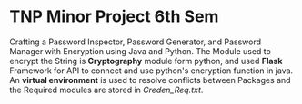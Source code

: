 <h1> TNP Minor Project 6th Sem </h1>

<p>
Crafting a Password Inspector, Password Generator, and Password Manager with Encryption using Java and Python. The Module used to encrypt the String is <b>Cryptography</b> module form python, and used <b>Flask</b> Framework for API to connect and use python's encryption function in java. An <b>virtual environment</b> is used to resolve conflicts between Packages and the Required modules are stored in <i>Creden_Req.txt</i>.
</p>

